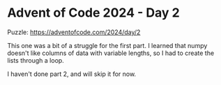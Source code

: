 # Advent of Code 2024 - Day 2

Puzzle:
https://adventofcode.com/2024/day/2

This one was a bit of a struggle for the first part. I learned that numpy doesn't like columns of data with variable lengths, so I had to create the lists through a loop.

I haven't done part 2, and will skip it for now.
